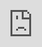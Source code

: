 ## Week 2 Assignment: Study Store

Submitted by: **Maritza Padilla**

Estimated time spent: **20** hours spent in total

### Application Features

#### CORE FEATURES

- [X] The API should contain an endpoint that serves an array of all products in the store
- [X] A Store model should handle all data management logic for the API and be the interface for read/write operations to the JSON file.
- [X] The frontend should include a landing page that displays the products available for purchase.
- [X] Each product should have an individual page that shows the details of the product.

### Walkthrough Video

`TODO://` Add the embedded URL code to your animated app walkthrough below, `https://imgur.com/a/ALaDtK4`. Make sure the video or gif actually renders and animates when viewing this README. (🚫 Remove this paragraph after adding walkthrough video)

<iframe 
src="https://imgur.com/a/ALaDtK4" frameborder="0" 
webkitallowfullscreen mozallowfullscreen allowfullscreen 
style="position: absolute; top: 0; left: 0; width: 100%; height: 100%;">
</iframe>

### Reflection

* Did the topics discussed in your labs prepare you to complete the assignment? Be specific, which features in your weekly assignment did you feel unprepared to complete?

Yes, they were very helpful, alongside the videos. There's a lot to keep track of but I'm starting to get it.

* If you had more time, what would you have done differently? Would you have added additional features? Changed the way your project responded to a particular event, etc.
  
I would have invested more time in learning about routes and links than in the front end, and I would have changed the layout of the pop up page, and clean up the css on my site.

* Reflect on your project demo, what went well? Were there things that maybe didn't go as planned? Did you notice something that your peer did that you would like to try next time?

I was in the middle of debugging so I had to make do with my preloaded localhost windows, but it went okay. I noticed they focused on the backend more than the frontend, and that inspired me to shift gears.

### Open-source libraries used

- Add any links to open-source libraries used in your project.

### Shout out

Give a shout out to somebody from your cohort that especially helped you during your project. This can be a fellow peer, instructor, TA, mentor, etc.

* Item 1
* Item 2
